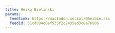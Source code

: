 ```yaml
---
title: Heiko Bielinski
params:
  feedlink: https://mastodon.social/@heibie.rss
  feedid: 51cd084c0ef535f2c2435ed3c8a76806
---
```

